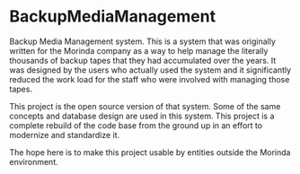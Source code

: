 BackupMediaManagement
=====

Backup Media Management system.  This is a system that was originally written for
the Morinda company as a way to help manage the literally thousands of backup tapes
that they had accumulated over the years.  It was designed by the users who actually
used the system and it significantly reduced the work load for the staff who were
involved with managing those tapes.

This project is the open source version of that system.  Some of the same concepts
and database design are used in this system.  This project is a complete rebuild
of the code base from the ground up in an effort to modernize and standardize it.

The hope here is to make this project usable by entities outside the Morinda
environment.
